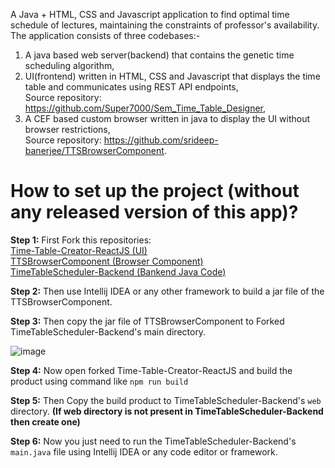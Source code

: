 A Java  + HTML, CSS and Javascript application to find optimal time schedule of lectures, maintaining the constraints of professor's availability. The application consists of three codebases:-
1. A java based web server(backend) that contains the genetic time scheduling algorithm,
2. UI(frontend) written in HTML, CSS and Javascript that displays the time table and communicates using REST API endpoints,<br>Source repository: <a href="https://github.com/Super7000/Sem_Time_Table_Designer">https://github.com/Super7000/Sem_Time_Table_Designer</h>,
3. A CEF based custom browser written in java to display the UI without browser restrictions,<br>Source repository: <a href="https://github.com/srideep-banerjee/TTSBrowserComponent">https://github.com/srideep-banerjee/TTSBrowserComponent</h>.


# How to set up the project (without any released version of this app)?

**Step 1:**
First Fork this repositories:<br/>
[Time-Table-Creator-ReactJS (UI)](https://github.com/Super7000/Time-Table-Creator-ReactJS) <br/>
[TTSBrowserComponent (Browser Component)](https://github.com/srideep-banerjee/TTSBrowserComponent) <br/>
[TimeTableScheduler-Backend (Bankend Java Code)](https://github.com/srideep-banerjee/TimeTableScheduler-Backend) <br/>

**Step 2:**
Then use Intellij IDEA or any other framework to build a jar file of the TTSBrowserComponent.

**Step 3:**
Then copy the jar file of TTSBrowserComponent to Forked TimeTableScheduler-Backend's main directory.

![image](https://github.com/Super7000/Time-Table-Creator-ReactJS/assets/86580414/ceab5a00-2620-4746-bdb9-92ac73caa114)

**Step 4:**
Now open forked Time-Table-Creator-ReactJS and build the product using command like `npm run build`

**Step 5:**
Then Copy the build product to TimeTableScheduler-Backend's `web` directory. **(If web directory is not present in TimeTableScheduler-Backend then create one)**

**Step 6:**
Now you just need to run the TimeTableScheduler-Backend's `main.java` file using Intellij IDEA or any code editor or framework.
